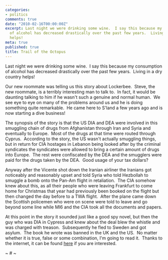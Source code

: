 ```yaml
---
categories:
- politics
comments: true
date: "2010-02-16T00:00:00Z"
excerpt: Last night we were drinking some wine.  I say this because my consumption
  of alcohol has decreased drastically over the past few years.  Living in a dry country
  helps!
meta: true
published: true
title: Trail of the Octopus
---
```


Last night we were drinking some wine.  I say this because my consumption of alcohol has decreased drastically over the past few years.  Living in a dry country helps!

Our new roommate was telling us this story about Lockerbee.  Steve, the new roommate, is a terribly interesting man to talk to.  In fact, it would be daunting talking to him if he wasn't such a genuine and normal human.  We see eye to eye on many of the problems around us and he is doing something quite remarkable.  He came here to S'land a few years ago and is now starting a dive business!

The synopsis of the story is that the US DIA and DEA were involved in this smuggling chain of drugs from Afghanistan through Iran and Syria and eventually to Europe.  Most of the drugs at that time were routed through Cyprus.  According to the story, the US wasn't actually smuggling things, but in return for CIA hostages in Lebanon being looked after by the criminal syndicates the syndicates were allowed to bring a certain amount of drugs into Europe.  The rest were confiscated by the DEA and the smugglers were paid for the drugs taken by the DEA.  Good usage of your tax dollars?  

Anyway after the Vicente shot down the Iranian airliner the Iranians got noticeably and reasonably upset and told Syria who told Hezbollah to smuggle a bomb onto the Pan-Am flight in retaliation.  The CIA somehow knew about this, as all their people who were leaving Frankfurt to come home for Christmas that year had previously been booked on the flight but then changed the day before to a TWA flight.  After the plane came down the Scottish policemen who were on scene were told to leave and go beyond some line while MI6 and the CIA took all the documents and papers.

At this point in the story it sounded just like a good spy novel, but then the guy who was DIA in Cypress and knew about the deal blew the whistle and was charged with treason.  Subsequently he fled to Sweden and got asylum.  The book he wrote was banned in the UK and the US.  No matter whether it is true, false or some combination, I'm going to read it.  Thanks to the internet, it can be found [here][1] if you are interested.

 [1]: http://www.american-buddha.com/trail.ch.1.htm

~ # ~